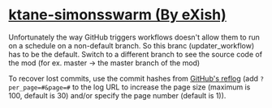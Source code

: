 # [ktane-simonsswarm (By eXish)](https://github.com/eXish/ktane-simonsswarm)

Unfortunately the way GitHub triggers workflows doesn't allow them to run on a schedule on a non-default branch. So this branc (updater_workflow) has to be the default. Switch to a different branch to see the source code of the mod (for ex. master -> the master branch of the mod)

To recover lost commits, use the commit hashes from [GitHub's reflog](https://api.github.com/repos/KtaneModules/ktane-simonsswarm-eXish/events) (add `?per_page=#&page=#` to the log URL to increase the page size (maximum is 100, default is 30) and/or specify the page number (default is 1)).
